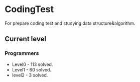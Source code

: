 # CodingTest

For prepare coding test and studying data structure&algorithm.

## Current level

### Programmers

- Level0 - 113 solved.
- Level1 - 60 solved.
- level2 - 3 solved.
